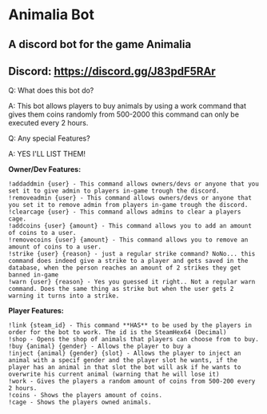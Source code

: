 # Animalia Bot

## A discord bot for the game Animalia

## Discord: https://discord.gg/J83pdF5RAr

Q: What does this bot do?

A: This bot allows players to buy animals by using a work command that gives them coins randomly from 500-2000 this command can only be executed every 2 hours.

Q: Any special Features?

A: YES I'LL LIST THEM!

**Owner/Dev Features:**
```
!addaddmin {user} - This command allows owners/devs or anyone that you set it to give admin to players in-game trough the discord.
!removeadmin {user} - This command allows owners/devs or anyone that you set it to remove admin from players in-game trough the discord.
!clearcage {user} - This command allows admins to clear a players cage.
!addcoins {user} {amount} - This command allows you to add an amount of coins to a user.
!removecoins {user} {amount} - This command allows you to remove an amount of coins to a user. 
!strike {user} {reason} - just a regular strike command? NoNo... this command does indeed give a strike to a player and gets saved in the database, when the person reaches an amount of 2 strikes they get banned in-game
!warn {user} {reason} - Yes you guessed it right.. Not a regular warn command. Does the same thing as strike but when the user gets 2 warning it turns into a strike.
```

**Player Features:**
```
!link {steam_id} - This command **HAS** to be used by the players in order for the bot to work. The id is the SteamHex64 (Decimal)
!shop - Opens the shop of animals that players can choose from to buy.
!buy {animal} {gender} - Allows the player to buy a 
!inject {animal} {gender} {slot} - Allows the player to inject an animal with a specif gender and the player slot he wants, if the player has an animal in that slot the bot will ask if he wants to overwrite his current animal (warning that he will lose it)
!work - Gives the players a random amount of coins from 500-200 every 2 hours.
!coins - Shows the players amount of coins.
!cage - Shows the players owned animals.
```
